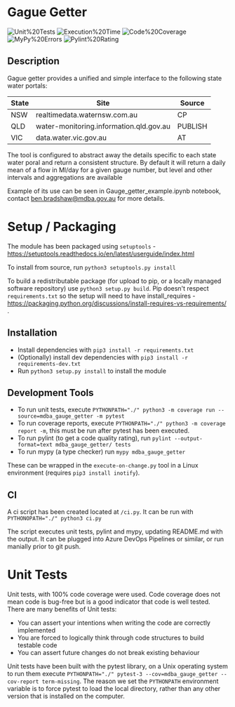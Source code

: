 # Gague Getter

<span class="badges">

![Unit%20Tests](https://img.shields.io/badge/Unit%20Tests-100.0%25-brightgreen)
![Execution%20Time](https://img.shields.io/badge/Execution%20Time-0.63s-brightgreen)
![Code%20Coverage](https://img.shields.io/badge/Code%20Coverage-100.0-brightgreen)
![MyPy%20Errors](https://img.shields.io/badge/MyPy%20Errors-5-yellowgreen)
![Pylint%20Rating](https://img.shields.io/badge/Pylint%20Rating-7.8-green)

</span>

## Description
Gague getter provides a unified and simple interface to the following state water portals:


|State|Site|Source|
| --- | --- | --- |
| NSW | realtimedata.waternsw.com.au |CP|
| QLD | water-monitoring.information.qld.gov.au |PUBLISH|
| VIC | data.water.vic.gov.au |AT|

The tool is configured to abstract away the details specific to each state water poral and return a consistent structure. 
By default it will return a daily mean of a flow in Ml/day for a given gauge number, but level and other intervals and aggregations are available


Example of its use can be seen in Gauge_getter_example.ipynb notebook, contact ben.bradshaw@mdba.gov.au for more details.


# Setup / Packaging 

The module has been packaged using `setuptools` -
https://setuptools.readthedocs.io/en/latest/userguide/index.html

To install from source, run `python3 setuptools.py install`

To build a redistributable package (for upload to pip, or a locally managed software repository) use
`python3 setup.py build`. Pip doesn't respect `requirements.txt` so the setup will need to have
install_requires - https://packaging.python.org/discussions/install-requires-vs-requirements/ .


## Installation

- Install dependencies with `pip3 install -r requirements.txt`
- (Optionally) install dev dependencies with `pip3 install -r requirements-dev.txt`
- Run `python3 setup.py install` to install the module

## Development Tools

- To run unit tests, execute 
  `PYTHONPATH="./" python3 -m coverage run --source=mdba_gauge_getter -m pytest`
- To run coverage reports, execute `PYTHONPATH="./" python3 -m coverage report -m`, this
  must be run after pytest has been executed.
- To run pylint (to get a code quality rating), run 
  `pylint --output-format=text mdba_gauge_getter/ tests`
- To run mypy (a type checker) run `mypy mdba_gauge_getter`

These can be wrapped in the `execute-on-change.py` tool in a Linux environment (requires
`pip3 install inotify`).

## CI 

A ci script has been created located at `/ci.py`. It can be run with `PYTHONOPATH="./" python3 ci.py`

The script executes unit tests, pylint 
and mypy, updating README.md with the output. It can be plugged into Azure DevOps Pipelines 
or similar, or run manially prior to git push.


# Unit Tests

Unit tests, with 100% code coverage were used. Code coverage does not mean code is bug-free but 
is a good indicator that code is well tested. There are many benefits of Unit tests:

- You can assert your intentions when writing the code are correctly implemented
- You are forced to logically think through code structures to build testable code
- You can assert future changes do not break existing behaviour

Unit tests have been built with the pytest library, on a Unix operating system to run them
execute `PYTHONPATH="./" pytest-3 --cov=mdba_gauge_getter --cov-report term-missing`.
The reason we set the `PYTHONPATH` environment variable is to force pytest to
load the local directory, rather than any other version that is installed on the computer. 

